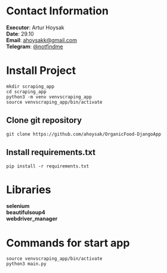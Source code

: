# Contact Information
**Executor**: Artur Hoysak  
**Date**: 29.10  
**Email**: ahoysakk@gmail.com  
**Telegram**: [@notfindme](https://t.me/notfindme)

# Install Project
``` 
mkdir scraping_app
cd scraping_app
python3 -m venv venvscraping_app
source venvscraping_app/bin/activate
```
## Clone git repository
```
git clone https://github.com/ahoysak/OrganicFood-DjangoApp
```
## Install requirements.txt
```
pip install -r requirements.txt
```

# Libraries
**selenium**  
**beautifulsoup4**  
**webdriver_manager**  

# Commands for start app
```
source venvscraping_app/bin/activate
python3 main.py
```


